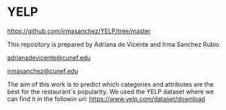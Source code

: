# YELP

https://github.com/irmasanchez/YELP/tree/master

This repository is prepared by Adriana de Vicente and Irma Sanchez Rubio

adrianadevicente@cunef.edu

irmasanchez@cunef.edu

The aim of this work is to predict which categories and attributes are the best for the restaurant`s popularity. We used the YELP dataset where we can find it in the followin url: https://www.yelp.com/dataset/download
